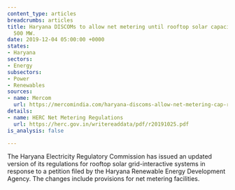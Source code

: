 ```yaml
---
content_type: articles
breadcrumbs: articles
title: Haryana DISCOMs to allow net metering until rooftop solar capacity reaches
  500 MW.
date: 2019-12-04 05:00:00 +0000
states:
- Haryana
sectors:
- Energy
subsectors:
- Power
- Renewables
sources:
- name: Mercom
  url: https://mercomindia.com/haryana-discoms-allow-net-metering-cap-rooftop-solar/
details:
- name: HERC Net Metering Regulations
  url: https://herc.gov.in/writereaddata/pdf/r20191025.pdf
is_analysis: false

---
```

The Haryana Electricity Regulatory Commission has issued an updated version of its regulations for rooftop solar grid-interactive systems in response to a petition filed by the Haryana Renewable Energy Development Agency. The changes include provisions for net metering facilities.